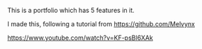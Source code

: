 This is a portfolio which has 5 features in it. 

I made this, following a tutorial from https://github.com/Melvynx

https://www.youtube.com/watch?v=KF-psBl6XAk
